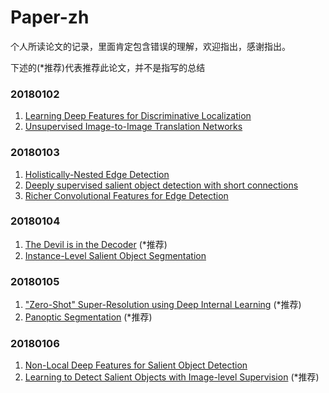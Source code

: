 # Paper-zh
个人所读论文的记录，里面肯定包含错误的理解，欢迎指出，感谢指出。

下述的(*推荐)代表推荐此论文，并不是指写的总结

### 20180102

1. [Learning Deep Features for Discriminative Localization](https://arxiv.org/abs/1512.04150)
2. [Unsupervised Image-to-Image Translation Networks](https://arxiv.org/abs/1703.00848)


### 20180103

1. [Holistically-Nested Edge Detection](https://arxiv.org/abs/1504.06375)
2. [Deeply supervised salient object detection with short connections](https://arxiv.org/abs/1611.04849)
3. [Richer Convolutional Features for Edge Detection](https://arxiv.org/abs/1612.02103)


### 20180104

1. [The Devil is in the Decoder](https://arxiv.org/abs/1707.05847v2) (*推荐)
2. [Instance-Level Salient Object Segmentation](https://arxiv.org/abs/1704.03604)


### 20180105

1. ["Zero-Shot" Super-Resolution using Deep Internal Learning](https://arxiv.org/abs/1712.06087) (*推荐)
2. [Panoptic Segmentation](https://arxiv.org/abs/1801.00868) (*推荐)

### 20180106

1. [Non-Local Deep Features for Salient Object Detection](http://openaccess.thecvf.com/content_cvpr_2017/papers/Luo_Non-Local_Deep_Features_CVPR_2017_paper.pdf)
2. [Learning to Detect Salient Objects with Image-level Supervision](http://openaccess.thecvf.com/content_cvpr_2017/papers/Wang_Learning_to_Detect_CVPR_2017_paper.pdf) (*推荐)